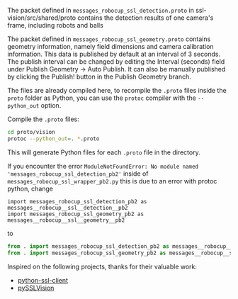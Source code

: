 
The packet defined in `messages_robocup_ssl_detection.proto` in ssl-vision/src/shared/proto contains the detection results of one camera's frame, including robots and balls

The packet defined in `messages_robocup_ssl_geometry.proto` contains geometry information, namely field dimensions and camera calibration information. This data is published by default at an interval of 3 seconds. The publish interval can be changed by editing the Interval (seconds) field under Publish Geometry -> Auto Publish. It can also be manually published by clicking the Publish! button in the Publish Geometry branch.

The files are already compiled here, to recompile the `.proto` files inside the `proto` folder as Python, you can use the `protoc` compiler with the `--python_out` option.

Compile the `.proto` files:

```sh
cd proto/vision
protoc --python_out=. *.proto
```

This will generate Python files for each `.proto` file in the directory.

If you encounter the error `ModuleNotFoundError: No module named 'messages_robocup_ssl_detection_pb2'` inside of `messages_robocup_ssl_wrapper_pb2.py` this is due to an error with protoc python, change
```
import messages_robocup_ssl_detection_pb2 as messages__robocup__ssl__detection__pb2
import messages_robocup_ssl_geometry_pb2 as messages__robocup__ssl__geometry__pb2
```
to
```python
from . import messages_robocup_ssl_detection_pb2 as messages__robocup__ssl__detection__pb2
from . import messages_robocup_ssl_geometry_pb2 as messages__robocup__ssl__geometry__pb2
```

Inspired on the following projects, thanks for their valuable work:

- [python-ssl-client](https://github.com/Juniorlimaivd/python-ssl-client)
- [pySSLVision](https://github.com/project-neon/pySSLVision)
